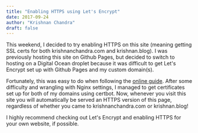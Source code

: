 ```yaml
---
title: "Enabling HTTPS using Let's Encrypt"
date: 2017-09-24
author: "Krishnan Chandra"
draft: false
---
```


This weekend, I decided to try enabling HTTPS on this site (meaning getting SSL certs for both krishnanchandra.com and krishnan.blog). I was previously hosting this site on Github Pages, but decided to switch to hosting on a Digital Ocean droplet because it was difficult to get Let's Encrypt set up with Github Pages and my custom domain(s).

Fortunately, this was easy to do when following the [online guide](https://www.digitalocean.com/community/tutorials/how-to-secure-nginx-with-let-s-encrypt-on-ubuntu-16-04). After some difficulty and wrangling with Nginx settings, I managed to get certificates set up for both of my domains using certbot. Now, whenever you visit this site you will automatically be served an HTTPS version of this page, regardless of whether you came to krishnanchandra.com or krishnan.blog!

I highly recommend checking out Let's Encrypt and enabling HTTPS for your own website, if possible.

